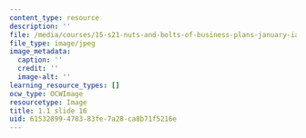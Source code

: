 ```yaml
---
content_type: resource
description: ''
file: /media/courses/15-s21-nuts-and-bolts-of-business-plans-january-iap-2014/61532899478383fe7a28ca8b71f5216e_Slide16.JPG
file_type: image/jpeg
image_metadata:
  caption: ''
  credit: ''
  image-alt: ''
learning_resource_types: []
ocw_type: OCWImage
resourcetype: Image
title: 1.1 slide 16
uid: 61532899-4783-83fe-7a28-ca8b71f5216e
---
```

